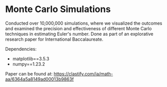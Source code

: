 # Monte Carlo Simulations

Conducted over 10,000,000 simulations, where we visualized the outcomes and examined the precision and effectiveness of different Monte Carlo techniques in estimating Euler's number. Done as part of an explorative research paper for International Baccalaureate.

Dependencies:
- matplotlib==3.5.3
- numpy==1.23.2

Paper can be found at:
https://clastify.com/ia/math-aa/6364a5a8149ad00013b9863f
